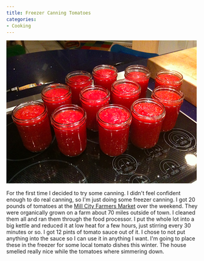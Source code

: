 ```yaml
---
title: Freezer Canning Tomatoes
categories:
- Cooking
---
```


![](/assets/posts/2009/Canning-Tomatoes.png)
  



For the first time I decided to try some canning. I didn't feel confident enough to do real canning, so I'm just doing some freezer canning. I got 20 pounds of tomatoes at the [Mill City Farmers Market](http://www.millcityfarmersmarket.org/) over the weekend. They were organically grown on a farm about 70 miles outside of town. I cleaned them all and ran them through the food processor. I put the whole lot into a big kettle and reduced it at low heat for a few hours, just stirring every 30 minutes or so.
I got 12 pints of tomato sauce out of it. I chose to not put anything into the sauce so I can use it in anything I want. I'm going to place these in the freezer for some local tomato dishes this winter. The house smelled really nice while the tomatoes where simmering down.
